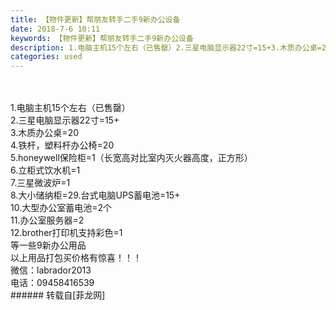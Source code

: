 ```yaml
---
title: 【物件更新】帮朋友转手二手9新办公设备
date: 2018-7-6 10:11
keywords: 【物件更新】帮朋友转手二手9新办公设备
description: 1.电脑主机15个左右（已售罄）2.三星电脑显示器22寸=15+3.木质办公桌=204.铁杆，塑料杆办公椅=205.honeywell保险柜=1（长宽高对比室内灭火器高度，正方形）6.立柜式饮水机=17.三星微波炉=18.大小储纳柜=29.台式电脑UPS蓄电池=15+10.大型办公室蓄电池=2个11.办公室服务器=212.brother打印机支持彩色=1等一些9新办公用品以上用品打包买价格有惊喜！！！微信：labrador2013电话：09458416539
categories: used
---
```

<td class="t_f" id="postmessage_1484074">

<br/>
<br/>
1.电脑主机15个左右（已售罄）<br/>
2.三星电脑显示器22寸=15+<br/>
3.木质办公桌=20<br/>
4.铁杆，塑料杆办公椅=20<br/>
5.honeywell保险柜=1（长宽高对比室内灭火器高度，正方形）<br/>
6.立柜式饮水机=1<br/>
7.三星微波炉=1<br/>
8.大小储纳柜=29.台式电脑UPS蓄电池=15+<br/>
10.大型办公室蓄电池=2个<br/>
11.办公室服务器=2<br/>
12.brother打印机支持彩色=1<br/>
等一些9新办公用品<br/>
以上用品打包买价格有惊喜！！！<br/>
微信：labrador2013<br/>
电话：09458416539<br/>
</td>
###### 转载自[菲龙网]